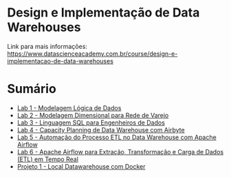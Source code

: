 # Design e Implementação de Data Warehouses

Link para mais informações: https://www.datascienceacademy.com.br/course/design-e-implementacao-de-data-warehouses

# Sumário

- [Lab 1 - Modelagem Lógica de Dados](./Projeto%201%20-%20Local%20Datawarehouse%20com%20Docker/) 
- [Lab 2 - Modelagem Dimensional para Rede de Varejo](https://github.com/jeantozzi/engenharia-de-dados_DSA/tree/main/Design%20e%20Implementa%C3%A7%C3%A3o%20de%20Data%20Warehouses/Lab%202%20-%20Modelagem%20Dimensional%20para%20Rede%20de%20Varejo)
- [Lab 3 - Linguagem SQL para Engenheiros de Dados](https://github.com/jeantozzi/engenharia-de-dados_DSA/tree/main/Design%20e%20Implementa%C3%A7%C3%A3o%20de%20Data%20Warehouses/Lab%203%20-%20Linguagem%20SQL%20para%20Engenheiros%20de%20Dados)
- [Lab 4 - Capacity Planning de Data Warehouse com Airbyte](https://github.com/jeantozzi/engenharia-de-dados_DSA/tree/main/Design%20e%20Implementa%C3%A7%C3%A3o%20de%20Data%20Warehouses/Lab%204%20-%20Capacity%20Planning%20de%20Data%20Warehouse%20com%20Airbyte)
- [Lab 5 - Automação do Processo ETL no Data Warehouse com Apache Airflow](https://github.com/jeantozzi/engenharia-de-dados_DSA/tree/main/Design%20e%20Implementa%C3%A7%C3%A3o%20de%20Data%20Warehouses/Lab%205%20-%20Automa%C3%A7%C3%A3o%20do%20Processo%20ETL%20no%20Data%20Warehouse%20com%20Apache%20Airflow)
- [Lab 6 - Apache Airflow para Extração, Transformação e Carga de Dados (ETL) em Tempo Real](https://github.com/jeantozzi/engenharia-de-dados_DSA/tree/main/Design%20e%20Implementa%C3%A7%C3%A3o%20de%20Data%20Warehouses/Lab%206%20-%20Apache%20Airflow%20para%20Extra%C3%A7%C3%A3o%2C%20Transforma%C3%A7%C3%A3o%20e%20Carga%20de%20Dados%20(ETL)%20em%20Tempo%20Real)
- [Projeto 1 - Local Datawarehouse com Docker](https://github.com/jeantozzi/engenharia-de-dados_DSA/tree/main/Design%20e%20Implementa%C3%A7%C3%A3o%20de%20Data%20Warehouses/Projeto%201%20-%20Local%20Datawarehouse%20com%20Docker)
